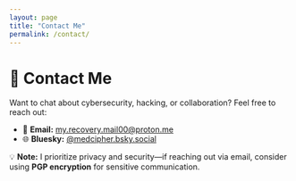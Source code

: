 ```yaml
---
layout: page
title: "Contact Me"
permalink: /contact/
---
```


# 📧 Contact Me
Want to chat about cybersecurity, hacking, or collaboration? Feel free to reach out:

- 📩 **Email:** [my.recovery.mail00@proton.me](mailto:my.recovery.mail00@proton.me)
- 🌐 **Bluesky:** [@medcipher.bsky.social](https://bsky.app/profile/medcipher.bsky.social)

💡 **Note:** I prioritize privacy and security—if reaching out via email, consider using **PGP encryption** for sensitive communication.

